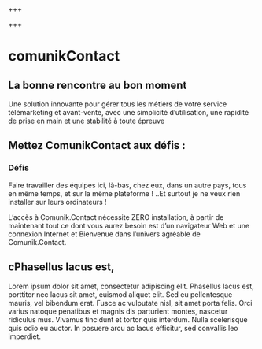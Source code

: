 +++

+++
# comunikContact

## La bonne rencontre au bon moment

Une solution innovante pour gérer tous les métiers de votre service télémarketing et avant-vente, avec une simplicité d’utilisation, une rapidité de prise en main et une stabilité à toute épreuve

## Mettez ComunikContact aux défis :

### Défis

Faire travailler des équipes ici, là-bas, chez eux, dans un autre pays, tous en même temps, et sur la même plateforme ! ..Et surtout je ne veux rien installer sur leurs ordinateurs !

L’accès à Comunik.Contact nécessite ZERO installation, à partir de maintenant tout ce dont vous aurez besoin est d’un navigateur Web et une connexion Internet et Bienvenue dans l’univers agréable de Comunik.Contact.

## cPhasellus lacus est,

Lorem ipsum dolor sit amet, consectetur adipiscing elit. Phasellus lacus est, porttitor nec lacus sit amet, euismod aliquet elit. Sed eu pellentesque mauris, vel bibendum erat. Fusce ac vulputate nisl, sit amet porta felis. Orci varius natoque penatibus et magnis dis parturient montes, nascetur ridiculus mus. Vivamus tincidunt et tortor quis interdum. Nulla scelerisque quis odio eu auctor. In posuere arcu ac lacus efficitur, sed convallis leo imperdiet.
